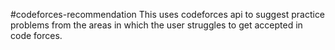 #codeforces-recommendation
This uses codeforces api to suggest practice problems from the areas in which the user struggles to get accepted in code forces.
